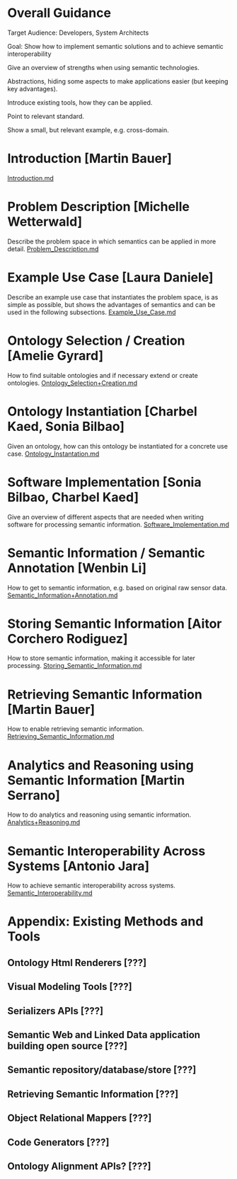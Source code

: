 # Overall Guidance
Target Audience: Developers, System Architects

Goal: Show how to implement semantic solutions and to achieve semantic interoperability

Give an overview of strengths when using semantic technologies.

Abstractions, hiding some aspects to make applications easier (but keeping key advantages).

Introduce existing tools, how they can be applied.

Point to relevant standard.

Show a small, but relevant example, e.g. cross-domain.

# Introduction [Martin Bauer]
[Introduction.md](part2/Introduction.md)

# Problem Description [Michelle Wetterwald]
Describe the problem space in which semantics can be applied in more detail.
[Problem_Description.md](part2/Problem_Description.md)

# Example Use Case [Laura Daniele]
Describe an example use case that instantiates the problem space, is as simple as possible, but shows the advantages of semantics and can be used in the following subsections.
[Example_Use_Case.md](part2/Example_Use_Case.md)

# Ontology Selection / Creation [Amelie Gyrard]
How to find suitable ontologies and if necessary extend or create ontologies.
[Ontology_Selection+Creation.md](part2/Ontology_Selection+Creation.md)

# Ontology Instantiation [Charbel Kaed, Sonia Bilbao]
Given an ontology, how can this ontology be instantiated for a concrete use case.
[Ontology_Instantation.md](part2/Ontology_Instantiation.md)

# Software Implementation [Sonia Bilbao, Charbel Kaed]
Give an overview of different aspects that are needed when writing software for processing semantic information.
[Software_Implementation.md](part2/Software_Implementation.md)

# Semantic Information / Semantic Annotation [Wenbin Li]
How to get to semantic information, e.g. based on original raw sensor data.
[Semantic_Information+Annotation.md](part2/Semantic_Information+Annotation.md)

# Storing Semantic Information [Aitor Corchero Rodiguez]
How to store semantic information, making it accessible for later processing.
[Storing_Semantic_Information.md](part2/Storing_Semantic_Information.md)

# Retrieving Semantic Information [Martin Bauer]
How to enable retrieving semantic information.
[Retrieving_Semantic_Information.md](part2/Retrieving_Semantic_Information.md)

# Analytics and Reasoning using Semantic Information [Martin Serrano]
How to do analytics and reasoning using semantic information.
[Analytics+Reasoning.md](part2/Analytics+Reasoning.md)

# Semantic Interoperability Across Systems [Antonio Jara]
How to achieve semantic interoperability across systems.
[Semantic_Interoperability.md](part2/Semantic_Interoperability.md)

# Appendix: Existing Methods and Tools

## Ontology Html Renderers [???]

## Visual Modeling Tools [???]

## Serializers APIs [???]

## Semantic Web and Linked Data application building open source [???]

## Semantic repository/database/store [???]

## Retrieving Semantic Information [???]

## Object Relational Mappers [???]

## Code Generators [???]

## Ontology Alignment APIs? [???]

